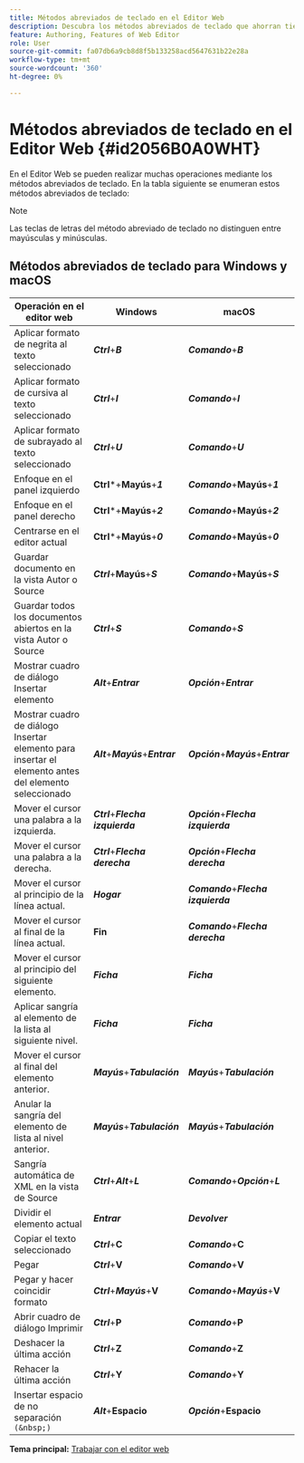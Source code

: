 ```yaml
---
title: Métodos abreviados de teclado en el Editor Web
description: Descubra los métodos abreviados de teclado que ahorran tiempo en el editor web de AEM Guides.
feature: Authoring, Features of Web Editor
role: User
source-git-commit: fa07db6a9cb8d8f5b133258acd5647631b22e28a
workflow-type: tm+mt
source-wordcount: '360'
ht-degree: 0%

---
```


# Métodos abreviados de teclado en el Editor Web {#id2056B0A0WHT}

En el Editor Web se pueden realizar muchas operaciones mediante los métodos abreviados de teclado. En la tabla siguiente se enumeran estos métodos abreviados de teclado:

>[!NOTE]
>
> Las teclas de letras del método abreviado de teclado no distinguen entre mayúsculas y minúsculas.

## Métodos abreviados de teclado para Windows y macOS

| Operación en el editor web | Windows | macOS |
|-----------------------|-----------------|-----------------|
| Aplicar formato de negrita al texto seleccionado | ***Ctrl***+***B*** | ***Comando***+***B*** |
| Aplicar formato de cursiva al texto seleccionado | ***Ctrl***+***I*** | ***Comando***+***I*** |
| Aplicar formato de subrayado al texto seleccionado | ***Ctrl***+***U*** | ***Comando***+***U*** |
| Enfoque en el panel izquierdo | **Ctrl***+**Mayús**+***1*** | ***Comando***+**Mayús**+***1*** |
| Enfoque en el panel derecho | **Ctrl***+**Mayús**+***2*** | ***Comando***+**Mayús**+***2*** |
| Centrarse en el editor actual | **Ctrl***+**Mayús**+***0*** | ***Comando***+**Mayús**+***0*** |
| Guardar documento en la vista Autor o Source | ***Ctrl***+**Mayús**+***S*** | ***Comando***+**Mayús**+***S*** |
| Guardar todos los documentos abiertos en la vista Autor o Source | ***Ctrl***+***S*** | ***Comando***+***S*** |
| Mostrar cuadro de diálogo Insertar elemento | ***Alt***+***Entrar*** | ***Opción***+***Entrar*** |
| Mostrar cuadro de diálogo Insertar elemento para insertar el elemento antes del elemento seleccionado | ***Alt***+***Mayús***+***Entrar*** | ***Opción***+***Mayús***+***Entrar*** |
| Mover el cursor una palabra a la izquierda. | ***Ctrl***+***Flecha izquierda*** | ***Opción***+***Flecha izquierda*** |
| Mover el cursor una palabra a la derecha. | ***Ctrl***+***Flecha derecha*** | ***Opción***+***Flecha derecha*** |
| Mover el cursor al principio de la línea actual. | ***Hogar*** | ***Comando***+***Flecha izquierda*** |
| Mover el cursor al final de la línea actual. | **Fin** | ***Comando***+***Flecha derecha*** |
| Mover el cursor al principio del siguiente elemento. | ***Ficha*** | ***Ficha*** |
| Aplicar sangría al elemento de la lista al siguiente nivel. | ***Ficha*** | ***Ficha*** |
| Mover el cursor al final del elemento anterior. | ***Mayús***+***Tabulación*** | ***Mayús***+***Tabulación*** |
| Anular la sangría del elemento de lista al nivel anterior. | ***Mayús***+***Tabulación*** | ***Mayús***+***Tabulación*** |
| Sangría automática de XML en la vista de Source | ***Ctrl***+***Alt***+***L*** | ***Comando***+***Opción***+***L*** |
| Dividir el elemento actual | ***Entrar*** | ***Devolver*** |
| Copiar el texto seleccionado | ***Ctrl***+**C** | ***Comando***+**C** |
| Pegar | ***Ctrl***+**V** | ***Comando***+**V** |
| Pegar y hacer coincidir formato | ***Ctrl***+***Mayús***+**V** | ***Comando***+***Mayús***+**V** |
| Abrir cuadro de diálogo Imprimir | ***Ctrl***+**P** | ***Comando***+**P** |
| Deshacer la última acción | ***Ctrl***+**Z** | ***Comando***+**Z** |
| Rehacer la última acción | ***Ctrl***+**Y** | ***Comando***+**Y** |
| Insertar espacio de no separación `(&nbsp;)` | ***Alt***+**Espacio** | ***Opción***+**Espacio** |

**Tema principal:** [Trabajar con el editor web](web-editor.md)
